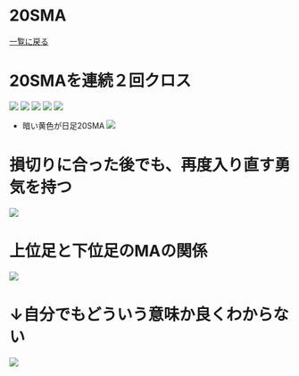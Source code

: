 # 20SMA
[一覧に戻る](../index.md)

# 20SMAを連続２回クロス
![](img/2022-12-22-20-43-22.png)
![](img/2022-12-22-20-52-13.png)  ![](img/2022-12-22-20-52-20.png)
![](img/2022-12-22-21-06-45.png)
![](img/2022-12-22-21-12-19.png)
- 暗い黄色が日足20SMA
![](img/2022-12-22-21-07-34.png)

# 損切りに合った後でも、再度入り直す勇気を持つ
![](img/2022-12-22-21-12-59.png)

# 上位足と下位足のMAの関係
![](img/2022-12-22-20-51-28.png)


# ↓自分でもどういう意味か良くわからない
![](img/2022-12-22-20-41-38.png)




